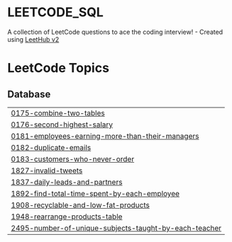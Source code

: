 # LEETCODE_SQL
A collection of LeetCode questions to ace the coding interview! - Created using [LeetHub v2](https://github.com/arunbhardwaj/LeetHub-2.0)

<!---LeetCode Topics Start-->
# LeetCode Topics
## Database
|  |
| ------- |
| [0175-combine-two-tables](https://github.com/AnkitAnandaq/LEETCODE_SQL/tree/master/0175-combine-two-tables) |
| [0176-second-highest-salary](https://github.com/AnkitAnandaq/LEETCODE_SQL/tree/master/0176-second-highest-salary) |
| [0181-employees-earning-more-than-their-managers](https://github.com/AnkitAnandaq/LEETCODE_SQL/tree/master/0181-employees-earning-more-than-their-managers) |
| [0182-duplicate-emails](https://github.com/AnkitAnandaq/LEETCODE_SQL/tree/master/0182-duplicate-emails) |
| [0183-customers-who-never-order](https://github.com/AnkitAnandaq/LEETCODE_SQL/tree/master/0183-customers-who-never-order) |
| [1827-invalid-tweets](https://github.com/AnkitAnandaq/LEETCODE_SQL/tree/master/1827-invalid-tweets) |
| [1837-daily-leads-and-partners](https://github.com/AnkitAnandaq/LEETCODE_SQL/tree/master/1837-daily-leads-and-partners) |
| [1892-find-total-time-spent-by-each-employee](https://github.com/AnkitAnandaq/LEETCODE_SQL/tree/master/1892-find-total-time-spent-by-each-employee) |
| [1908-recyclable-and-low-fat-products](https://github.com/AnkitAnandaq/LEETCODE_SQL/tree/master/1908-recyclable-and-low-fat-products) |
| [1948-rearrange-products-table](https://github.com/AnkitAnandaq/LEETCODE_SQL/tree/master/1948-rearrange-products-table) |
| [2495-number-of-unique-subjects-taught-by-each-teacher](https://github.com/AnkitAnandaq/LEETCODE_SQL/tree/master/2495-number-of-unique-subjects-taught-by-each-teacher) |
<!---LeetCode Topics End-->